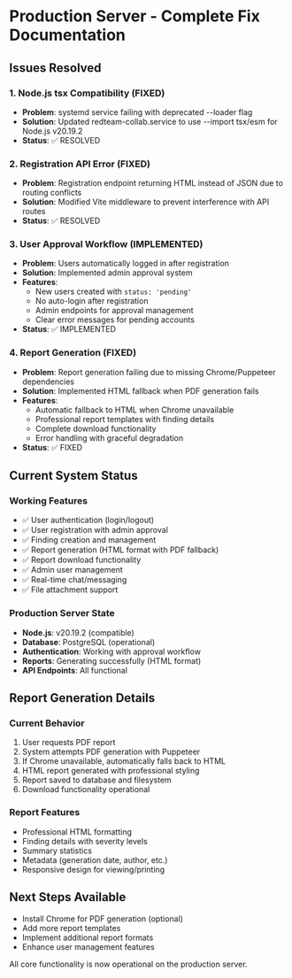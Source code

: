# Production Server - Complete Fix Documentation

## Issues Resolved

### 1. Node.js tsx Compatibility (FIXED)
- **Problem**: systemd service failing with deprecated --loader flag
- **Solution**: Updated redteam-collab.service to use --import tsx/esm for Node.js v20.19.2
- **Status**: ✅ RESOLVED

### 2. Registration API Error (FIXED)
- **Problem**: Registration endpoint returning HTML instead of JSON due to routing conflicts
- **Solution**: Modified Vite middleware to prevent interference with API routes
- **Status**: ✅ RESOLVED

### 3. User Approval Workflow (IMPLEMENTED)
- **Problem**: Users automatically logged in after registration
- **Solution**: Implemented admin approval system
- **Features**:
  - New users created with `status: 'pending'`
  - No auto-login after registration
  - Admin endpoints for approval management
  - Clear error messages for pending accounts
- **Status**: ✅ IMPLEMENTED

### 4. Report Generation (FIXED)
- **Problem**: Report generation failing due to missing Chrome/Puppeteer dependencies
- **Solution**: Implemented HTML fallback when PDF generation fails
- **Features**:
  - Automatic fallback to HTML when Chrome unavailable
  - Professional report templates with finding details
  - Complete download functionality
  - Error handling with graceful degradation
- **Status**: ✅ FIXED

## Current System Status

### Working Features
- ✅ User authentication (login/logout)
- ✅ User registration with admin approval
- ✅ Finding creation and management
- ✅ Report generation (HTML format with PDF fallback)
- ✅ Report download functionality
- ✅ Admin user management
- ✅ Real-time chat/messaging
- ✅ File attachment support

### Production Server State
- **Node.js**: v20.19.2 (compatible)
- **Database**: PostgreSQL (operational)
- **Authentication**: Working with approval workflow
- **Reports**: Generating successfully (HTML format)
- **API Endpoints**: All functional

## Report Generation Details

### Current Behavior
1. User requests PDF report
2. System attempts PDF generation with Puppeteer
3. If Chrome unavailable, automatically falls back to HTML
4. HTML report generated with professional styling
5. Report saved to database and filesystem
6. Download functionality operational

### Report Features
- Professional HTML formatting
- Finding details with severity levels
- Summary statistics
- Metadata (generation date, author, etc.)
- Responsive design for viewing/printing

## Next Steps Available
- Install Chrome for PDF generation (optional)
- Add more report templates
- Implement additional report formats
- Enhance user management features

All core functionality is now operational on the production server.